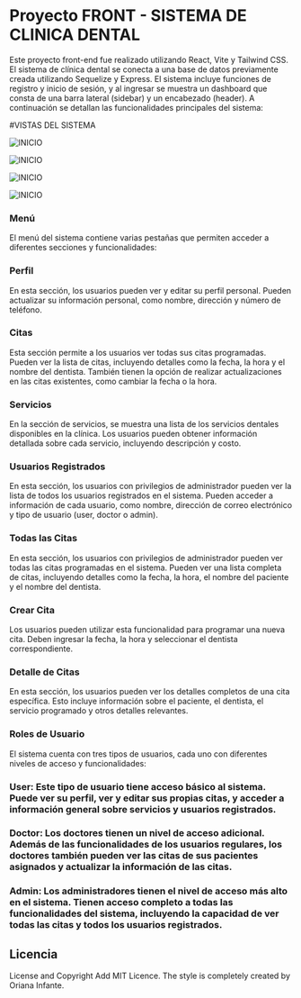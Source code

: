 # Proyecto FRONT - SISTEMA DE CLINICA DENTAL

Este proyecto front-end fue realizado utilizando React, Vite y Tailwind CSS. El sistema de clínica dental se conecta a una base de datos previamente creada utilizando Sequelize y Express. El sistema incluye funciones de registro y inicio de sesión, y al ingresar se muestra un dashboard que consta de una barra lateral (sidebar) y un encabezado (header). A continuación se detallan las funcionalidades principales del sistema:

#VISTAS DEL SISTEMA

![INICIO](https://github.com/Orianig/dentalClinic/blob/main/src/assets/images/Readme/inicio.png)

![INICIO](https://github.com/Orianig/dentalClinic/blob/main/src/assets/images/Readme/usuario.view.png)

![INICIO](https://github.com/Orianig/dentalClinic/blob/main/src/assets/images/Readme/doctor.view.png)

![INICIO](https://github.com/Orianig/dentalClinic/blob/main/src/assets/images/Readme/admin.view.png)

### Menú
El menú del sistema contiene varias pestañas que permiten acceder a diferentes secciones y funcionalidades:

### Perfil
En esta sección, los usuarios pueden ver y editar su perfil personal. Pueden actualizar su información personal, como nombre, dirección y número de teléfono.

### Citas
Esta sección permite a los usuarios ver todas sus citas programadas. Pueden ver la lista de citas, incluyendo detalles como la fecha, la hora y el nombre del dentista. También tienen la opción de realizar actualizaciones en las citas existentes, como cambiar la fecha o la hora.

### Servicios
En la sección de servicios, se muestra una lista de los servicios dentales disponibles en la clínica. Los usuarios pueden obtener información detallada sobre cada servicio, incluyendo descripción y costo.

### Usuarios Registrados
En esta sección, los usuarios con privilegios de administrador pueden ver la lista de todos los usuarios registrados en el sistema. Pueden acceder a información de cada usuario, como nombre, dirección de correo electrónico y tipo de usuario (user, doctor o admin).

### Todas las Citas
En esta sección, los usuarios con privilegios de administrador pueden ver todas las citas programadas en el sistema. Pueden ver una lista completa de citas, incluyendo detalles como la fecha, la hora, el nombre del paciente y el nombre del dentista.

### Crear Cita
Los usuarios pueden utilizar esta funcionalidad para programar una nueva cita. Deben ingresar la fecha, la hora y seleccionar el dentista correspondiente.

### Detalle de Citas
En esta sección, los usuarios pueden ver los detalles completos de una cita específica. Esto incluye información sobre el paciente, el dentista, el servicio programado y otros detalles relevantes.

### Roles de Usuario
El sistema cuenta con tres tipos de usuarios, cada uno con diferentes niveles de acceso y funcionalidades:

### User: Este tipo de usuario tiene acceso básico al sistema. Puede ver su perfil, ver y editar sus propias citas, y acceder a información general sobre servicios y usuarios registrados.

### Doctor: Los doctores tienen un nivel de acceso adicional. Además de las funcionalidades de los usuarios regulares, los doctores también pueden ver las citas de sus pacientes asignados y actualizar la información de las citas.

### Admin: Los administradores tienen el nivel de acceso más alto en el sistema. Tienen acceso completo a todas las funcionalidades del sistema, incluyendo la capacidad de ver todas las citas y todos los usuarios registrados.

## Licencia

License and Copyright Add MIT Licence. The style is completely created by Oriana Infante. 





